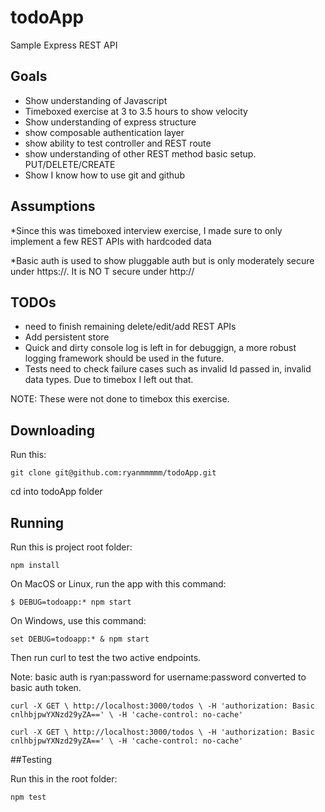 # todoApp

Sample Express REST API

## Goals
* Show understanding of Javascript
* Timeboxed exercise at 3 to 3.5 hours to show velocity
* Show understanding of express structure
* show composable authentication layer
* show ability to test controller and REST route
* show understanding of other REST method basic setup. PUT/DELETE/CREATE
* Show I know how to use git and github

## Assumptions

*Since this was timeboxed interview exercise, I made sure to only implement a few REST APIs with hardcoded data

*Basic auth is used to show pluggable auth but is only moderately secure under https://. It is NO
T secure under http://


## TODOs
* need to finish remaining delete/edit/add REST APIs
* Add persistent store
* Quick and dirty console log is left in for debuggign, a more robust logging framework should be used in the future.
* Tests need to check failure cases such as invalid Id passed in, invalid data types. Due to timebox I left out that.

NOTE: These were not done to timebox this exercise.

## Downloading

Run this:

`git clone git@github.com:ryanmmmmm/todoApp.git`

cd into todoApp folder

## Running
Run this is project root folder:

`npm install`

On MacOS or Linux, run the app with this command:

`$ DEBUG=todoapp:* npm start`

On Windows, use this command:

`set DEBUG=todoapp:* & npm start`


Then run curl to test the two active endpoints.

Note: basic auth is ryan:password for username:password converted to basic auth token.

`curl -X GET \
  http://localhost:3000/todos \
  -H 'authorization: Basic cnlhbjpwYXNzd29yZA==' \
  -H 'cache-control: no-cache'`

`curl -X GET \
  http://localhost:3000/todos \
  -H 'authorization: Basic cnlhbjpwYXNzd29yZA==' \
  -H 'cache-control: no-cache'`

##Testing

Run this in the root folder:

`npm test`

